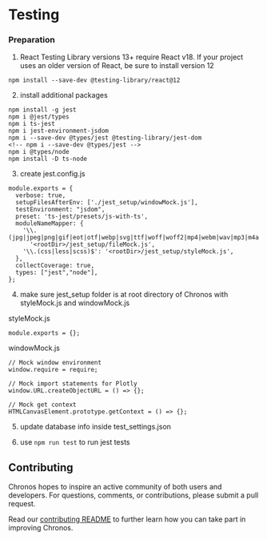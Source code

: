 # Testing 

### Preparation

1. React Testing Library versions 13+ require React v18. If your project uses an older version of React, be sure to install version 12
```
npm install --save-dev @testing-library/react@12
``` 
2. install additional packages
```
npm install -g jest
npm i @jest/types
npm i ts-jest
npm i jest-environment-jsdom
npm i --save-dev @types/jest @testing-library/jest-dom
<!-- npm i --save-dev @types/jest -->
npm i @types/node
npm install -D ts-node
```
3. create jest.config.js 
```
module.exports = {
  verbose: true,
  setupFilesAfterEnv: ['./jest_setup/windowMock.js'],
  testEnvironment: "jsdom",
  preset: 'ts-jest/presets/js-with-ts',
  moduleNameMapper: {
    '\\.(jpg|jpeg|png|gif|eot|otf|webp|svg|ttf|woff|woff2|mp4|webm|wav|mp3|m4a|aac|oga)$':
      '<rootDir>/jest_setup/fileMock.js',
    '\\.(css|less|scss)$': '<rootDir>/jest_setup/styleMock.js',
  },
  collectCoverage: true,
  types: ["jest","node"],
};
```
4. make sure jest_setup folder is at root directory of Chronos with styleMock.js and windowMock.js

  styleMock.js
  ```
  module.exports = {};
  ```
  windowMock.js
  ```
  // Mock window environment
  window.require = require;

  // Mock import statements for Plotly
  window.URL.createObjectURL = () => {};

  // Mock get context
  HTMLCanvasElement.prototype.getContext = () => {};
  ```
5. update database info inside test_settings.json 

6. use `npm run test` to run jest tests

## Contributing

Chronos hopes to inspire an active community of both users and developers. For questions, comments, or contributions, please submit a pull request.

Read our [contributing README](../../CONTRIBUTING.md) to further learn how you can take part in improving Chronos.

